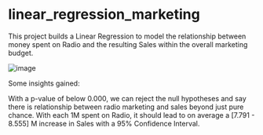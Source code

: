 # linear_regression_marketing

This project builds a Linear Regression to model the relationship between money spent on Radio and the resulting Sales within the overall marketing budget.

![image](https://github.com/user-attachments/assets/844dd503-9a27-476b-a632-04cadf0fec86)

Some insights gained:

With a p-value of below 0.000, we can reject the null hypotheses and say there is relationship between radio marketing and sales beyond just pure chance.
With each 1M spent on Radio, it should lead to on average a [7.791 - 8.555] M increase in Sales with a 95% Confidence Interval.

